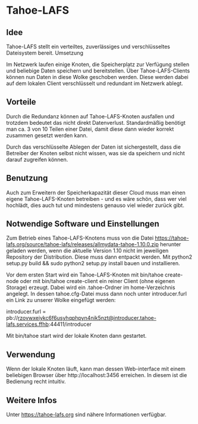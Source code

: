 # Tahoe-LAFS

## Idee

Tahoe-LAFS stellt ein verteiltes, zuverlässiges und verschlüsseltes Dateisystem bereit.
Umsetzung

Im Netzwerk laufen einige Knoten, die Speicherplatz zur Verfügung stellen und beliebige Daten speichern und bereitstellen. Über Tahoe-LAFS-Clients können nun Daten in diese Wolke geschoben werden. Diese werden dabei auf dem lokalen Client verschlüsselt und redundant im Netzwerk ablegt.

## Vorteile

Durch die Redundanz können auf Tahoe-LAFS-Knoten ausfallen und trotzdem bedeutet das nicht direkt Datenverlust. Standardmäßig benötigt man ca. 3 von 10 Teilen einer Datei, damit diese dann wieder korrekt zusammen gesetzt werden kann.

Durch das verschlüsselte Ablegen der Daten ist sichergestellt, dass die Betreiber der Knoten selbst nicht wissen, was sie da speichern und nicht darauf zugreifen können.

## Benutzung

Auch zum Erweitern der Speicherkapazität dieser Cloud muss man einen eigene Tahoe-LAFS-Knoten betreiben - und es wäre schön, dass wer viel hochlädt, dies auch tut und mindestens genauso viel wieder zurück gibt.

## Notwendige Software und Einstellungen

Zum Betrieb eines Tahoe-LAFS-Knotens muss von die Datei https://tahoe-lafs.org/source/tahoe-lafs/releases/allmydata-tahoe-1.10.0.zip herunter geladen werden, wenn die aktuelle Version 1.10 nicht im jeweiligen Repository der Distribution. Diese muss dann entpackt werden. Mit python2 setup.py build && sudo python2 setup.py install bauen und installieren.

Vor dem ersten Start wird ein Tahoe-LAFS-Knoten mit bin/tahoe create-node oder mit bin/tahoe create-client ein reiner Client (ohne eigenen Storage) erzeugt. Dabei wird ein .tahoe-Ordner im home-Verzeichnis angelegt. In dessen tahoe.cfg-Datei muss dann noch unter introducer.furl ein Link zu unserer Wolke eingefügt werden:

introducer.furl = pb://rzovwxeiykc6f6usyhqphpyn4nik5nzt@introducer.tahoe-lafs.services.ffhb:44411/introducer

Mit bin/tahoe start wird der lokale Knoten dann gestartet.

## Verwendung

Wenn der lokale Knoten läuft, kann man dessen Web-interface mit einem beliebigen Browser über http://localhost:3456 erreichen. In diesem ist die Bedienung recht intuitiv.

## Weitere Infos

Unter https://tahoe-lafs.org sind nähere Informationen verfügbar.